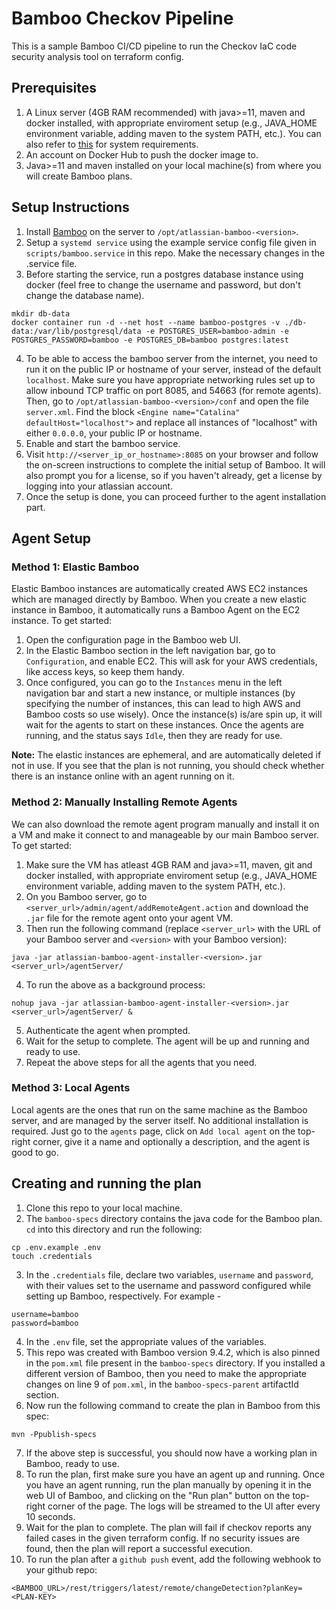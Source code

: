 # Bamboo Checkov Pipeline

This is a sample Bamboo CI/CD pipeline to run the Checkov IaC code security analysis tool on terraform config.

## Prerequisites

1. A Linux server (4GB RAM recommended) with java>=11, maven and docker installed, with appropriate enviroment setup (e.g., JAVA_HOME environment variable, adding maven to the system PATH, etc.). You can also refer to [this](https://confluence.atlassian.com/bamboo/bamboo-best-practice-system-requirements-388401170.html) for system requirements.
2. An account on Docker Hub to push the docker image to.
3. Java>=11 and maven installed on your local machine(s) from where you will create Bamboo plans.

## Setup Instructions

1. Install [Bamboo](https://confluence.atlassian.com/bamboo/bamboo-installation-guide-289276785.html) on the server to `/opt/atlassian-bamboo-<version>`.
2. Setup a `systemd service` using the example service config file given in `scripts/bamboo.service` in this repo. Make the necessary changes in the .service file.
3. Before starting the service, run a postgres database instance using docker (feel free to change the username and password, but don't change the database name).

```shell
mkdir db-data
docker container run -d --net host --name bamboo-postgres -v ./db-data:/var/lib/postgresql/data -e POSTGRES_USER=bamboo-admin -e POSTGRES_PASSWORD=bamboo -e POSTGRES_DB=bamboo postgres:latest
```

4. To be able to access the bamboo server from the internet, you need to run it on the public IP or hostname of your server, instead of the default `localhost`. Make sure you have appropriate networking rules set up to allow inbound TCP traffic on port 8085, and 54663 (for remote agents). Then, go to `/opt/atlassian-bamboo-<version>/conf` and open the file `server.xml`. Find the block `<Engine name="Catalina" defaultHost="localhost">` and replace all instances of "localhost" with either `0.0.0.0`, your public IP or hostname.
5. Enable and start the bamboo service.
6. Visit `http://<server_ip_or_hostname>:8085` on your browser and follow the on-screen instructions to complete the initial setup of Bamboo. It will also prompt you for a license, so if you haven't already, get a license by logging into your atlassian account.
7. Once the setup is done, you can proceed further to the agent installation part.

## Agent Setup

### Method 1: Elastic Bamboo

Elastic Bamboo instances are automatically created AWS EC2 instances which are managed directly by Bamboo. When you create a new elastic instance in Bamboo, it automatically runs a Bamboo Agent on the EC2 instance. To get started:

1. Open the configuration page in the Bamboo web UI.
2. In the Elastic Bamboo section in the left navigation bar, go to `Configuration`, and enable EC2. This will ask for your AWS credentials, like access keys, so keep them handy.
3. Once configured, you can go to the `Instances` menu in the left navigation bar and start a new instance, or multiple instances (by specifying the number of instances, this can lead to high AWS and Bamboo costs so use wisely). Once the instance(s) is/are spin up, it will wait for the agents to start on these instances. Once the agents are running, and the status says `Idle`, then they are ready for use.

<b>Note:</b> The elastic instances are ephemeral, and are automatically deleted if not in use. If you see that the plan is not running, you should check whether there is an instance online with an agent running on it.

### Method 2: Manually Installing Remote Agents

We can also download the remote agent program manually and install it on a VM and make it connect to and manageable by our main Bamboo server. To get started:

1. Make sure the VM has atleast 4GB RAM and java>=11, maven, git and docker installed, with appropriate enviroment setup (e.g., JAVA_HOME environment variable, adding maven to the system PATH, etc.).
2. On you Bamboo server, go to `<server_url>/admin/agent/addRemoteAgent.action` and download the `.jar` file for the remote agent onto your agent VM.
3. Then run the following command (replace `<server_url>` with the URL of your Bamboo server and `<version>` with your Bamboo version):

```
java -jar atlassian-bamboo-agent-installer-<version>.jar <server_url>/agentServer/
```

4. To run the above as a background process:

```
nohup java -jar atlassian-bamboo-agent-installer-<version>.jar <server_url>/agentServer/ &
```

5. Authenticate the agent when prompted.
6. Wait for the setup to complete. The agent will be up and running and ready to use.
7. Repeat the above steps for all the agents that you need.

### Method 3: Local Agents
Local agents are the ones that run on the same machine as the Bamboo server, and are managed by the server itself. No additional installation is required. Just go to the `agents` page, click on `Add local agent` on the top-right corner, give it a name and optionally a description, and the agent is good to go.

## Creating and running the plan

1. Clone this repo to your local machine.
2. The `bamboo-specs` directory contains the java code for the Bamboo plan. `cd` into this directory and run the following:

```shell
cp .env.example .env
touch .credentials
```

3. In the `.credentials` file, declare two variables, `username` and `password`, with their values set to the username and password configured while setting up Bamboo, respectively. For example -

```
username=bamboo
password=bamboo
```

4. In the `.env` file, set the appropriate values of the variables.
5. This repo was created with Bamboo version 9.4.2, which is also pinned in the `pom.xml` file present in the `bamboo-specs` directory. If you installed a different version of Bamboo, then you need to make the appropriate changes on line 9 of `pom.xml`, in the `bamboo-specs-parent` artifactId section.
6. Now run the following command to create the plan in Bamboo from this spec:

```shell
mvn -Ppublish-specs
```

7. If the above step is successful, you should now have a working plan in Bamboo, ready to use.
8. To run the plan, first make sure you have an agent up and running. Once you have an agent running, run the plan manually by opening it in the web UI of Bamboo, and clicking on the "Run plan" button on the top-right corner of the page. The logs will be streamed to the UI after every 10 seconds.
9. Wait for the plan to complete. The plan will fail if checkov reports any failed cases in the given terraform config. If no security issues are found, then the plan will report a successful execution.
10. To run the plan after a `github push` event, add the following webhook to your github repo:

```
<BAMBOO_URL>/rest/triggers/latest/remote/changeDetection?planKey=<PLAN-KEY>
```
